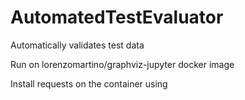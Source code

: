 # AutomatedTestEvaluator
Automatically validates test data

Run on lorenzomartino/graphviz-jupyter docker image

Install requests on the container using 

```docker exec <container> /bin/bash -c 'pip install requests --user'
